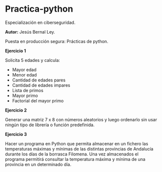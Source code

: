 # Practica-python

Especialización en ciberseguridad.

**Autor:** Jesús Bernal Ley.

Puesta en producción segura: Prácticas de python.

**Ejercicio 1**

Solicita 5 edades y calcula:

- Mayor edad
- Menor edad
- Cantidad de edades pares
- Cantidad de edades impares
- Lista de primos
- Mayor primo
- Factorial del mayor primo

**Ejercicio 2**

Generar una matriz 7 x 8 con números aleatorios y luego ordenarlo sin usar ningún tipo de librería o función predefinida.

**Ejercicio 3**

Hacer un programa en Python que permita almacenar en un fichero las temperaturas máximas y
mínimas de las distintas provincias de Andalucía durante los días de la borrasca Filomena.
Una vez almacenados el programa permitirá consultar la temperatura máxima y mínima de una provincia en un determinado día.
